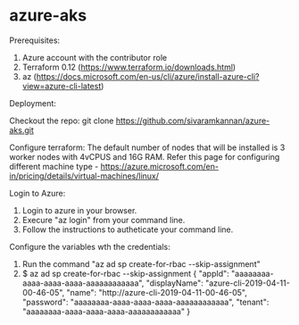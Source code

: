 # azure-aks

Prerequisites:
1. Azure account with the contributor role
2. Terraform 0.12 (https://www.terraform.io/downloads.html)
3. az (https://docs.microsoft.com/en-us/cli/azure/install-azure-cli?view=azure-cli-latest)

Deployment:

Checkout the repo:
git clone https://github.com/sivaramkannan/azure-aks.git

Configure terraform:
  The default number of nodes that will be installed is 3 worker nodes with 4vCPUS and 16G RAM. Refer this page for configuring different machine type - https://azure.microsoft.com/en-in/pricing/details/virtual-machines/linux/
  
Login to Azure:
1. Login to azure in your browser.
2. Execure "az login" from your command line. 
3. Follow the instructions to autheticate your command line. 

Configure the variables wth the credentials:
1. Run the command "az ad sp create-for-rbac --skip-assignment"
2. $ az ad sp create-for-rbac --skip-assignment
{
  "appId": "aaaaaaaa-aaaa-aaaa-aaaa-aaaaaaaaaaaa",
  "displayName": "azure-cli-2019-04-11-00-46-05",
  "name": "http://azure-cli-2019-04-11-00-46-05",
  "password": "aaaaaaaa-aaaa-aaaa-aaaa-aaaaaaaaaaaa",
  "tenant": "aaaaaaaa-aaaa-aaaa-aaaa-aaaaaaaaaaaa"
}
